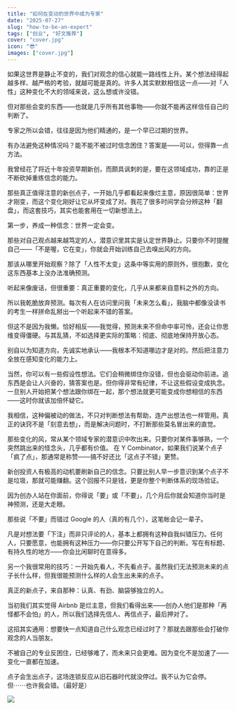 ```yaml
---
title: "如何在变动的世界中成为专家"
date: "2025-07-27"
slug: "how-to-be-an-expert"
tags: ["创业", "好文推荐"]
cover: "cover.jpg"
icon: "😎"
images: ["cover.jpg"]
---
```

如果这世界是静止不变的，我们对观念的信心就能一路线性上升。某个想法经得起越多样、越严格的考验，就越可能是真的。许多人其实默默相信这一点——对「人性」这种变化不大的领域来说，这么想或许没错。



但对那些会变的东西——也就是几乎所有其他事物——你就不能再这样信任自己的判断了。



专家之所以会错，往往是因为他们精通的，是一个早已过期的世界。



有办法避免这种情况吗？能不能不被过时信念困住？答案是——可以，但得靠一点方法。



我曾经花了将近十年投资早期新创，而颇具讽刺的是，要在这领域成功，靠的正是不断砍掉重练信念的能力。



那些真正值得注意的新创点子，一开始几乎都看起来像烂主意，原因很简单：世界才刚变，而这个变化刚好让它从坏变成了对。我花了很多时间学会分辨这种「翻盘」，而这套技巧，其实也能套用在一切新想法上。



第一步，养成一种信念：世界一定会变。



那些对自己观点越来越笃定的人，潜意识里其实是认定世界静止。只要你不时提醒自己——「不是喔，它在变」，你就会开始训练自己去嗅出风的方向。



那该从哪里开始观察？除了「人性不太变」这条中等实用的原则外，很抱歉，变化这东西基本上没办法准确预测。



听起来像废话，但很重要：真正重要的变化，几乎从来都来自意料之外的方向。



所以我乾脆放弃预测。每次有人在访问里问我「未来怎么看」，我脑中都像没读书的考生一样拼命乱掰出一个听起来不错的答案。



但这不是因为我懒。恰好相反——我觉得，预测未来不但命中率可怜，还会让你思维变得僵硬。与其乱猜，不如选择更实际的策略：彻底、彻底地保持开放心态。



别自以为知道方向，先诚实地承认——我根本不知道哪边才是对的。然后把注意力全放在感知变化的能力上。



当然，你可以有一些假设性想法。它们会稍微绑住你没错，但也会驱动你前进。追东西是会让人兴奋的，猜答案也是。但你得非常有纪律，不让这些假设变成执念。
一旦别人开始把某个想法跟你绑在一起，那个想法就更可能变成你想相信的东西——这时你就该加倍怀疑它。



我相信，这种偏被动的做法，不只对判断想法有帮助，连产出想法也一样管用。真正的诀窍不是「刻意去想」，而是解决问题时，不打断那些莫名冒出来的直觉。



那些变化的风，常从某个领域专家的潜意识中吹出来。只要你对某件事够熟，一个突然跳出来的怪念头，几乎都有价值。
在 Y Combinator，如果我们说某个点子「疯了点」，那通常是称赞——搞不好还比「这点子不错」更赞。



新创投资人有极高的动机要刷新自己的信念。只要比别人早一步意识到某个点子不是垃圾，那就可能赚翻。这个回报不只是钱，更是你整个判断体系的现场验证。



因为创办人站在你面前，你得说「要」或「不要」，几个月后你就会知道你当时是神预测，还是大走眼。



那些说「不要」而错过 Google 的人（真的有几个），这笔帐会记一辈子。



凡是对想法要「下注」而非只评论的人，基本上都拥有这种自我纠错压力。任何人，只要愿意，也能拥有这种压力——你只要公开写下自己的判断。写在有标题、有持久性的地方——你会比闲聊时在意得多。



另一个我很常用的技巧：一开始先看人，不先看点子。虽然我们无法预测未来的点子长什么样，但我很能预测什么样的人会生出未来的点子。



真正的新点子，来自那种：认真、有劲、脑袋够独立的人。



当初我们其实觉得 Airbnb 是烂主意，但我们看得出来——创办人他们是那种「再怪都不会怕」的人，所以我们选择先信人、再信点子，最后押对了。



这招其实通用：想要快一点知道自己什么观念已经过时了？那就去跟那些会打破你观念的人当朋友。



不被自己的专业反困住，已经够难了，而未来只会更难。因为变化不是加速了——变化一直都在加速。



点子会生出点子，这场连锁反应从旧石器时代就没停过。我不认为它会停。
但⋯⋯也许我会错。（最好是）




![](https://prod-files-secure.s3.us-west-2.amazonaws.com/112d0858-5090-4d34-a606-b75eb8d65fd2/46476355-9cf3-4e99-9b7a-3531bc426380/1000202064.png?X-Amz-Algorithm=AWS4-HMAC-SHA256&X-Amz-Content-Sha256=UNSIGNED-PAYLOAD&X-Amz-Credential=ASIAZI2LB466S33JXCHN%2F20250812%2Fus-west-2%2Fs3%2Faws4_request&X-Amz-Date=20250812T194355Z&X-Amz-Expires=3600&X-Amz-Security-Token=IQoJb3JpZ2luX2VjENP%2F%2F%2F%2F%2F%2F%2F%2F%2F%2FwEaCXVzLXdlc3QtMiJGMEQCIBlyaJfD11XTJQlZAQAY0SWvewA%2BQzjKWirpcTEE0t24AiAzFoXgUZKg6oNk2aQsDY9juxlX3RXFZeM8BbrB8wXtfir%2FAwgcEAAaDDYzNzQyMzE4MzgwNSIM%2FHKDg20KUZ9GUTV9KtwDOAG4GGHlPj9cjCzKfPTJT%2BbKTTp9mzNpNMIpAGLMSUNTzuP%2BHg0qoMW5tLUrbzlnAyaK3tUQiNMTGhAvwkaO3MBPx5Wn4AwZBEwdmpL8eE7yXaTG9wvA7uQh3FjdDi7ABzQ5vceBArZ2EKMqD60wNuX7LtrsE%2FSXuTktpqMxl%2FT3RkQzcy01rtKcl8Fdl1St3B%2BG0fyuLgbQecC7b3j5IjebJx1baZVkqt31kJAku8SGtMebPuDJNUnv1fYJFWuTvxPqqa1gJcU%2FuDUuKDp7TyNcIwywDj9xQnaCGHozno4Cv03NeLNlVaqR6DLxFylMMMySILTjea2duUKVV4YQWV4JVMd1KvLKzk4ajTVkZaG3hPuKUUEPg8LdZz8ir41mngMQwqWRpZUxpSod9CZWi%2FUqESkudOMiXfMm%2BAqVPh2HkwPiUe0JBtvZTjZvOyLKCEDgDEIpGfCGjS4WVKQLK9C7w30N7HWo70asZMb%2BlJC5UWrD14JBrBtsKfPKka1NbRtK9z0IWczMK22EXN6Ojr7gr7gx09i0L9r31VkRCrYNPgEBzuJCwoTaK3RpX5u2sWLkzf2LmaYCbDcW958zfofuTx368GehhV3pPKnGHvVtYxOH6L2QVk73fX0w%2F6PuxAY6pgFFa7XtKepkRnTG%2F5NiJuwGbHkqzmOuekqR%2FBJmQpK4G6gZWnFqXWzokIhwrKNmCc3YRzs8JujloG7bfTb7IHtIRx0P2RncNo39JWMqTkXWkSYIzDVV%2ByHxqzEx28qpBSIUr2DAZSGw4LsCwNRT92J5iu7k1wmuhiA%2BB5fDioEWmNjgWHXE3CrXeKIQ2m0XCP6ntdqnnaDHCDmkB%2BTTk%2BRLx0%2BHStjR&X-Amz-Signature=90453ba4c9f6c18e627e7453bfc4e097e441bb8ceea48d70d50bb3fa098b3a89&X-Amz-SignedHeaders=host&x-amz-checksum-mode=ENABLED&x-id=GetObject)

